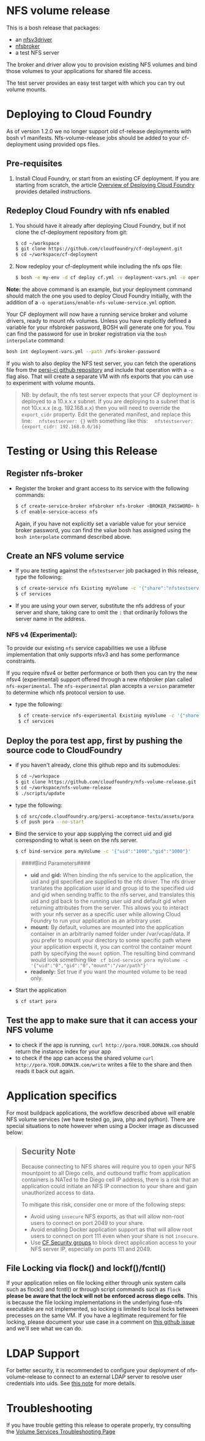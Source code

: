 # NFS volume release

This is a bosh release that packages:
- an [nfsv3driver](https://github.com/cloudfoundry-incubator/nfsv3driver) 
- [nfsbroker](https://github.com/cloudfoundry-incubator/nfsbroker) 
- a test NFS server 

The broker and driver allow you to provision existing NFS volumes and bind those volumes to your applications for shared file access.

The test server provides an easy test target with which you can try out volume mounts.

# Deploying to Cloud Foundry

As of version 1.2.0 we no longer support old cf-release deployments with bosh v1 manifests.  Nfs-volume-release jobs should be added to your cf-deployment using provided ops files.

## Pre-requisites

1. Install Cloud Foundry, or start from an existing CF deployment.  If you are starting from scratch, the article [Overview of Deploying Cloud Foundry](https://docs.cloudfoundry.org/deploying/index.html) provides detailed instructions.

## Redeploy Cloud Foundry with nfs enabled

1. You should have it already after deploying Cloud Foundry, but if not clone the cf-deployment repository from git:

    ```bash
    $ cd ~/workspace
    $ git clone https://github.com/cloudfoundry/cf-deployment.git
    $ cd ~/workspace/cf-deployment
    ```

2. Now redeploy your cf-deployment while including the nfs ops file:
    ```bash
    $ bosh -e my-env -d cf deploy cf.yml -v deployment-vars.yml -o operations/enable-nfs-volume-service.yml
    ```
    
**Note:** the above command is an example, but your deployment command should match the one you used to deploy Cloud Foundry initially, with the addition of a `-o operations/enable-nfs-volume-service.yml` option.

Your CF deployment will now have a running service broker and volume drivers, ready to mount nfs volumes.  Unless you have explicitly defined a variable for your nfsbroker password, BOSH will generate one for you.  You can find the password for use in broker registration via the `bosh interpolate` command:
```bash
bosh int deployment-vars.yml --path /nfs-broker-password
```

If you wish to also deploy the NFS test server, you can fetch the operations file from the [persi-ci github repository](https://github.com/cloudfoundry/persi-ci/blob/master/operations/enable-nfs-test-server.yml) and include that operation with a `-o` flag also.  That will create a separate VM with nfs exports that you can use to experiment with volume mounts.
> NB: by default, the nfs test server expects that your CF deployment is deployed to a 10.x.x.x subnet.  If you are deploying to a subnet that is not 10.x.x.x (e.g. 192.168.x.x) then you will need to override the `export_cidr` property.
> Edit the generated manifest, and replace this line:
> `  nfstestserver: {}`
> with something like this:
> `  nfstestserver: {export_cidr: 192.168.0.0/16}`

# Testing or Using this Release

## Register nfs-broker
* Register the broker and grant access to its service with the following commands:

    ```bash
    $ cf create-service-broker nfsbroker nfs-broker <BROKER_PASSWORD> http://nfs-broker.YOUR.DOMAIN.com
    $ cf enable-service-access nfs
    ```
    Again, if you have not explicitly set a variable value for your service broker password, you can find the value bosh has assigned using the `bosh interpolate` command described above.

## Create an NFS volume service
* If you are testing against the `nfstestserver` job packaged in this release, type the following:

    ```bash
    $ cf create-service nfs Existing myVolume -c '{"share":"nfstestserver.service.cf.internal/export/vol1"}'
    $ cf services
    ```
* If you are using your own server, substitute the nfs address of your server and share, taking care to omit the `:` that ordinarily follows the server name in the address.

### NFS v4 (Experimental):

To provide our existing `nfs` service capabilities we use a libfuse implementation that only supports nfsv3 and has some performance constraints.    
  
If you require nfsv4 or better performance or both then you can try the new nfsv4 (experimental) support offered through a new nfsbroker plan called `nfs-experimental`.  The `nfs-experimental` plan accepts a `version` parameter to determine which nfs protocol version to use.

* type the following:

   ```bash
    $ cf create-service nfs-experimental Existing myVolume -c '{"share":"nfstestserver.service.cf.internal/export/vol1","version":"4.1"}'
    $ cf services
    ```

## Deploy the pora test app, first by pushing the source code to CloudFoundry
* if you haven't already, clone this github repo and its submodules:

    ```bash
    $ cd ~/workspace
    $ git clone https://github.com/cloudfoundry/nfs-volume-release.git
    $ cd ~/workspace/nfs-volume-release
    $ ./scripts/update
    ```

* type the following:

    ```bash
    $ cd src/code.cloudfoundry.org/persi-acceptance-tests/assets/pora
    $ cf push pora --no-start
    ```

* Bind the service to your app supplying the correct uid and gid corresponding to what is seen on the nfs server.
    ```bash
    $ cf bind-service pora myVolume -c '{"uid":"1000","gid":"1000"}'
    ```
> ####Bind Parameters####
> * **uid** and **gid:** When binding the nfs service to the application, the uid and gid specified are supplied to the nfs driver.  The nfs driver tranlates the application user id and group id to the specified uid and gid when sending traffic to the nfs server, and translates this uid and gid back to the running user uid and default gid when returning attributes from the server.  This allows you to interact with your nfs server as a specific user while allowing Cloud Foundry to run your application as an arbitrary user.
> * **mount:** By default, volumes are mounted into the application container in an arbitrarily named folder under /var/vcap/data.  If you prefer to mount your directory to some specific path where your application expects it, you can control the container mount path by specifying the `mount` option.  The resulting bind command would look something like
> ``` cf bind-service pora myVolume -c '{"uid":"0","gid":"0","mount":"/var/path"}'```
> * **readonly:** Set true if you want the mounted volume to be read only. 

* Start the application
    ```bash
    $ cf start pora
    ```

## Test the app to make sure that it can access your NFS volume
* to check if the app is running, `curl http://pora.YOUR.DOMAIN.com` should return the instance index for your app
* to check if the app can access the shared volume `curl http://pora.YOUR.DOMAIN.com/write` writes a file to the share and then reads it back out again.

# Application specifics
For most buildpack applications, the workflow described above will enable NFS volume services (we have tested go, java, php and python). There are special situations to note however when using a Docker image as discussed below:

> ## Security Note
> Because connecting to NFS shares will require you to open your NFS mountpoint to all Diego cells, and outbound traffic from application containers is NATed to the Diego cell IP address, there is a risk that an application could initiate an NFS IP connection to your share and gain unauthorized access to data.
> 
> To mitigate this risk, consider one or more of the following steps:
> * Avoid using `insecure` NFS exports, as that will allow non-root users to connect on port 2049 to your share.
> * Avoid enabling Docker application support as that will allow root users to connect on port 111 even when your share is not `insecure`.
> * Use [CF Security groups](https://docs.cloudfoundry.org/adminguide/app-sec-groups.html) to block direct application access to your NFS server IP, especially on ports 111 and 2049.

## File Locking via flock() and lockf()/fcntl()
If your application relies on file locking either through unix system calls such as flock() and fcntl() or through script commands such as `flock` **please be aware that the lock will not be enforced across diego cells**.  This is because the file locking implementations in the underlying fuse-nfs executable are not implemented, so locking is limited to local locks between precesses on the same VM.  If you have a legitimate requirement for file locking, please document your use case in a comment on [this github issue](https://github.com/cloudfoundry-incubator/nfs-volume-release/issues/13) and we'll see what we can do.

# LDAP Support
For better security, it is recommended to configure your deployment of nfs-volume-release to connect to an external LDAP server to resolve user credentials into uids.  See [this note](USING_LDAP.md) for more details.

# Troubleshooting
If you have trouble getting this release to operate properly, try consulting the [Volume Services Troubleshooting Page](https://github.com/cloudfoundry-incubator/volman/blob/master/TROUBLESHOOTING.md)
